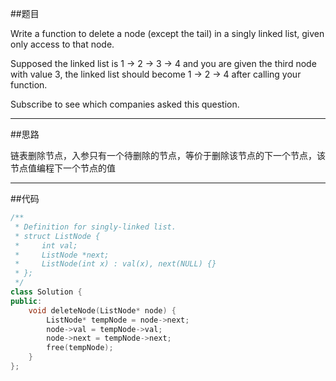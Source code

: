 ##题目

Write a function to delete a node (except the tail) in a singly linked list, given only access to that node.

Supposed the linked list is 1 -> 2 -> 3 -> 4 and you are given the third node with value 3, the linked list should become 1 -> 2 -> 4 after calling your function.

Subscribe to see which companies asked this question.

------

##思路

链表删除节点，入参只有一个待删除的节点，等价于删除该节点的下一个节点，该节点值编程下一个节点的值

------

##代码

```cpp
/**
 * Definition for singly-linked list.
 * struct ListNode {
 *     int val;
 *     ListNode *next;
 *     ListNode(int x) : val(x), next(NULL) {}
 * };
 */
class Solution {
public:
    void deleteNode(ListNode* node) {
        ListNode* tempNode = node->next;
        node->val = tempNode->val;
        node->next = tempNode->next;
        free(tempNode);
    }
};
```